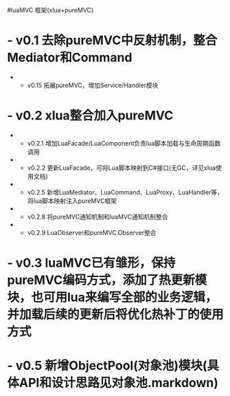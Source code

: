 #luaMVC 框架(xlua+pureMVC)

# - v0.1 去除pureMVC中反射机制，整合Mediator和Command
- - v0.15 拓展pureMVC，增加Service/Handler模块
# - v0.2 xlua整合加入pureMVC
- - v0.2.1 增加LuaFacade/LuaComponent负责lua脚本加载与生命周期函数调用
- - v0.2.2 更新LuaFacade，可将Lua脚本映射到C#接口(无GC，详见xlua使用文档)
- - v0.2.5 新增LuaMediator、LuaCommand、LuaProxy、LuaHandler等，将lua脚本映射注入pureMVC框架
- - v0.2.8 将pureMVC通知机制和luaMVC通知机制整合
- - v0.2.9 LuaObserver和pureMVC.Observer整合
# - v0.3 luaMVC已有雏形，保持pureMVC编码方式，添加了热更新模块，也可用lua来编写全部的业务逻辑，并加载后续的更新后将优化热补丁的使用方式
# - v0.5 新增ObjectPool(对象池)模块(具体API和设计思路见对象池.markdown)
